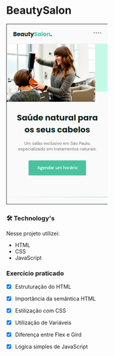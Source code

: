 # BeautySalon #

<img src="./assets/img/exp.png">

### 🛠 Technology's 

Nesse projeto utilizei:

- HTML
- CSS
- JavaScript

### Exercício praticado

- [x] Estruturação do HTML
- [x] Importância da semântica HTML

- [x] Estilização com CSS
- [x] Utilização de Variáveis
- [x] Diferença entre Flex e Gird

- [x] Lógica simples de JavaScript